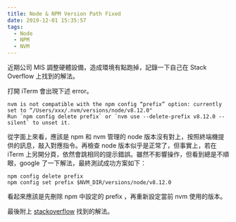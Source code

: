 ```yaml
---
title: Node & NPM Version Path Fixed
date: 2019-12-01 15:35:57
tags:
  - Node
  - NPM
  - NVM
---
```

近期公司 MIS 調整硬體設備，造成環境有點跑掉，記錄一下自己在 Stack Overflow 上找到的解法。
<!--more-->
打開 iTerm 會出現下述 error。
```
nvm is not compatible with the npm config “prefix” option: currently set to “/Users/xxx/.nvm/versions/node/v8.12.0"
Run `npm config delete prefix` or `nvm use --delete-prefix v8.12.0 --silent` to unset it.
```
從字面上來看，應該是 npm 和 nvm 管理的 node 版本沒有對上，按照終端機提供的訊息，敲入對應指令。再檢查 node 版本似乎是正常了，但事實上，若在 iTerm 上另開分頁，依然會跳相同的提示錯誤。雖然不影響操作，但看到總是不順眼，google 了一下解法，最終測試成功方案如下：
```
npm config delete prefix
npm config set prefix $NVM_DIR/versions/node/v8.12.0
```
看起來應該是先刪除 npm 中設定的 prefix ，再重新設定當前 nvm 使用的版本。

最後附上 [stackoverflow](https://stackoverflow.com/questions/34718528/nvm-is-not-compatible-with-the-npm-config-prefix-option) 找到的解法。